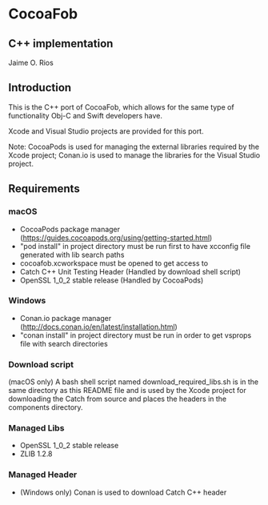 # CocoaFob

## C++ implementation
Jaime O. Rios


## Introduction
This is the C++ port of CocoaFob, which allows for the same type of functionality Obj-C and Swift developers have.

Xcode and Visual Studio projects are provided for this port.


Note: CocoaPods is used for managing the external libraries required by the Xcode project; Conan.io is used to manage the libraries for the Visual Studio project.

## Requirements
### macOS
* CocoaPods package manager (https://guides.cocoapods.org/using/getting-started.html)
* "pod install" in project directory must be run first to have xcconfig file generated with lib search paths
* cocoafob.xcworkspace must be opened to get access to 
* Catch C++ Unit Testing Header (Handled by download shell script)
* OpenSSL 1_0_2 stable release (Handled by CocoaPods)

### Windows
* Conan.io package manager (http://docs.conan.io/en/latest/installation.html)
* "conan install" in project directory must be run in order to get vsprops file with search directories

### Download script
(macOS only) A bash shell script named download_required_libs.sh is in the same directory as this README file and is used by the Xcode project for downloading the Catch from source and places the headers in the components directory.


### Managed Libs
* OpenSSL 1_0_2 stable release
* ZLIB 1.2.8

### Managed Header
* (Windows only) Conan is used to download Catch C++ header
